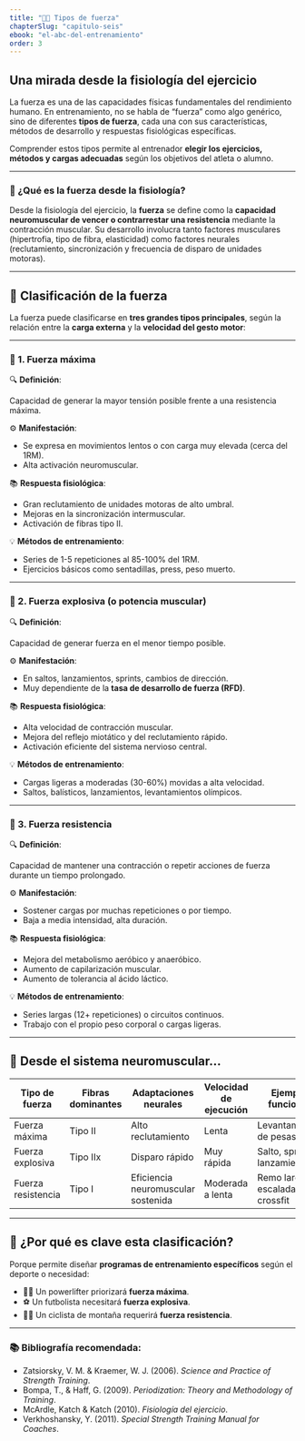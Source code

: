```yaml
---
title: "🏋🏼 Tipos de fuerza"
chapterSlug: "capitulo-seis"
ebook: "el-abc-del-entrenamiento"
order: 3
---
```


## **Una mirada desde la fisiología del ejercicio**

La fuerza es una de las capacidades físicas fundamentales del rendimiento humano. En entrenamiento, no se habla de “fuerza” como algo genérico, sino de diferentes **tipos de fuerza**, cada una con sus características, métodos de desarrollo y respuestas fisiológicas específicas.

Comprender estos tipos permite al entrenador **elegir los ejercicios, métodos y cargas adecuadas** según los objetivos del atleta o alumno.

---

### 🧠 ¿Qué es la fuerza desde la fisiología?

Desde la fisiología del ejercicio, la **fuerza** se define como la **capacidad neuromuscular de vencer o contrarrestar una resistencia** mediante la contracción muscular. Su desarrollo involucra tanto factores musculares (hipertrofia, tipo de fibra, elasticidad) como factores neurales (reclutamiento, sincronización y frecuencia de disparo de unidades motoras).

---

## 🧩 **Clasificación de la fuerza**

La fuerza puede clasificarse en **tres grandes tipos principales**, según la relación entre la **carga externa** y la **velocidad del gesto motor**:

---

### 🔺 1. **Fuerza máxima**

🔍 **Definición**:

Capacidad de generar la mayor tensión posible frente a una resistencia máxima.

⚙️ **Manifestación**:

- Se expresa en movimientos lentos o con carga muy elevada (cerca del 1RM).
- Alta activación neuromuscular.

📚 **Respuesta fisiológica**:

- Gran reclutamiento de unidades motoras de alto umbral.
- Mejoras en la sincronización intermuscular.
- Activación de fibras tipo II.

💡 **Métodos de entrenamiento**:

- Series de 1-5 repeticiones al 85-100% del 1RM.
- Ejercicios básicos como sentadillas, press, peso muerto.

---

### 🔺 2. **Fuerza explosiva (o potencia muscular)**

🔍 **Definición**:

Capacidad de generar fuerza en el menor tiempo posible.

⚙️ **Manifestación**:

- En saltos, lanzamientos, sprints, cambios de dirección.
- Muy dependiente de la **tasa de desarrollo de fuerza (RFD)**.

📚 **Respuesta fisiológica**:

- Alta velocidad de contracción muscular.
- Mejora del reflejo miotático y del reclutamiento rápido.
- Activación eficiente del sistema nervioso central.

💡 **Métodos de entrenamiento**:

- Cargas ligeras a moderadas (30-60%) movidas a alta velocidad.
- Saltos, balísticos, lanzamientos, levantamientos olímpicos.

---

### 🔺 3. **Fuerza resistencia**

🔍 **Definición**:

Capacidad de mantener una contracción o repetir acciones de fuerza durante un tiempo prolongado.

⚙️ **Manifestación**:

- Sostener cargas por muchas repeticiones o por tiempo.
- Baja a media intensidad, alta duración.

📚 **Respuesta fisiológica**:

- Mejora del metabolismo aeróbico y anaeróbico.
- Aumento de capilarización muscular.
- Aumento de tolerancia al ácido láctico.

💡 **Métodos de entrenamiento**:

- Series largas (12+ repeticiones) o circuitos continuos.
- Trabajo con el propio peso corporal o cargas ligeras.

---

## 🧠 Desde el sistema neuromuscular...

| Tipo de fuerza | Fibras dominantes | Adaptaciones neurales | Velocidad de ejecución | Ejemplo funcional |
| --- | --- | --- | --- | --- |
| Fuerza máxima | Tipo II | Alto reclutamiento | Lenta | Levantamiento de pesas |
| Fuerza explosiva | Tipo IIx | Disparo rápido | Muy rápida | Salto, sprint, lanzamiento |
| Fuerza resistencia | Tipo I | Eficiencia neuromuscular sostenida | Moderada a lenta | Remo largo, escalada, crossfit |

---

## 🧭 ¿Por qué es clave esta clasificación?

Porque permite diseñar **programas de entrenamiento específicos** según el deporte o necesidad:

- 🏋️‍♂️ Un powerlifter priorizará **fuerza máxima**.
- ⚽ Un futbolista necesitará **fuerza explosiva**.
- 🚴‍♀️ Un ciclista de montaña requerirá **fuerza resistencia**.

---

### 📚 Bibliografía recomendada:

- Zatsiorsky, V. M. & Kraemer, W. J. (2006). *Science and Practice of Strength Training*.
- Bompa, T., & Haff, G. (2009). *Periodization: Theory and Methodology of Training*.
- McArdle, Katch & Katch (2010). *Fisiología del ejercicio*.
- Verkhoshansky, Y. (2011). *Special Strength Training Manual for Coaches*.